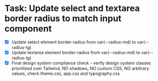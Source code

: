# Task: Update select and textarea border radius to match input component

- [x] Update select element border-radius from var(--radius-md) to var(--radius-lg)
- [x] Update textarea element border-radius from var(--radius-md) to var(--radius-lg)
- [x] Final design system compliance check - verify design system classes prioritized over Tailwind, NO shadows, NO custom CSS, NO arbitrary values, check theme.css, app.css and typography.css
